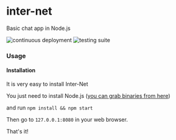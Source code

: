 # inter-net

Basic chat app in Node.js

![continuous deployment](https://github.com/eXotech-code/inter-net/workflows/continuous%20deployment/badge.svg)
![testing suite](https://github.com/eXotech-code/inter-net/workflows/testing%20suite/badge.svg)


### Usage

#### Installation

It is very easy to install Inter-Net

You just need to install Node.js ([you can grab binaries from here](https://nodejs.org/en/))

and run `npm install && npm start`

Then go to `127.0.0.1:8080` in your web browser.

That's it!
